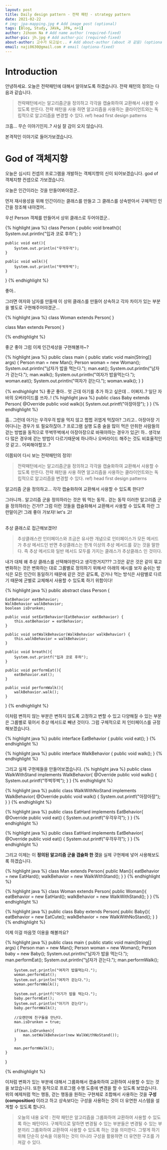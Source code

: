 ```yaml
---
layout: post
title: Daily design pattern - 전략 패턴 - strategy pattern
date: 2021-02-22
# img: jpa-mapping.jpg # Add image post (optional)
tags: [Blog, Study, JAVA, JPA, n+1]
author: Jihoon Na # Add name author (required-fixed)
author-pic: jh.jpg # Add author-pic (required-fixed)
about-author: 고수가 되고싶ㄷ.. # Add about-author (about 과 같음) (optional-fixed)
email: naji0630@gmail.com # email (optiona-fixed)
---
```


# Introduction
안녕하세요. 오늘은 전략패턴에 대해서 알아보도록 하겠습니다. 전략 패턴의 정의는 다음과 같습니다.
> 전략패턴에서는 알고리즘군을 정의하고 각각을 캡슐화하여 교환해서 사용할 수 있도록 만든다. 전략 패턴을 사용
> 하면 알고리즘을 사용하는 클라이언트와는 독립적으로 알고리즘을 변경할 수 있다. ref) head first design patterns

크흠... 무슨 이야기인지..? 사실 잘 감이 오지 않습니다. 

본격적인 이야기로 들어가보겠습니다.

# God of 객체지향

오늘은 심시티 컨셉의 프로그램을 개발하는 객체지향의 신이 되어보겠습니다. god of 객체지향 컨셉으로 가보겠습니다.

오늘은 인간이라는 것을 만들어봐야겠군.. 

먼저 재사용성을 위해 인간이라는 클래스를 만들고 그 클래스를 상속받아서 구체적인 인간을 창조해 내야겠어..

우선 Person 객체를 만들어서 상위 클래스로 두어야겠군..

{% highlight java %}
class Person {
    public void breath(){
        System.out.println("입과 코로 후하");
    }

    public void eat(){
        System.out.println("우걱우걱");
    }

    public void walk(){
        System.out.println("뚜벅뚜벅");
    }
}
{% endhighlight %}

좋아..

그러면 여자와 남자를 만들때 이 상위 클래스를 만들어 상속하고 각자 차이가 있는 부분을 별도로 구현해주어야겠군...

{% highlight java %}
class Woman extends Person{
}

class Man extends Person{
}

{% endhighlight %}

좋군 좋아 그럼 이제 인간세상을 구현해볼까~?

{% highlight java %}
public class main {
    public static void main(String[] args) {
        Person man = new Man();
        Person woman = new Woman();
        System.out.println("남자가 밥을 먹는다.");
        man.eat();
        System.out.println("남자가 걷는다.");
        man.walk();
        System.out.println("여자가 밥을먹는다.");
        woman.eat();
        System.out.println("여자가 걷는다.");
        woman.walk();
    }
}

{% endhighlight %}
좋군 좋아.. 엇 근데 아기를 추가 하고 싶은데 .. 어쩌지..?
일단 자바의 오버라이드를 쓰자..!
{% highlight java %}
public class Baby extends Person{
    @Override
    public void walk(){
        System.out.printf("아장아장");
    }
}
{% endhighlight %}

흠.. 그런데 아기는 우걱우걱 밥을 먹지 않고 쩝쩝 귀엽게 먹잖아?
그리고.. 아장아장 기어다니는 경우가 또 필요하잖아..? 
프로그램 실행 도중 술을 많이 먹은 만취한 사람들의 걷는 방법을 동적으로 뚜벅뚜벅에서 아장아장으로 바꿔야하는 경우가 있군!
하.. 생각보다 많은 경우에 걷는 방법이 다르기때문에 하나하나 오버라이드 해주는 것도 비효율적인 것 같고.. 어찌해야할꼬..?

이쯤되어 다시 보는 전략패턴의 정의!

> 전략패턴에서는 알고리즘군을 정의하고 각각을 캡슐화하여 교환해서 사용할 수 있도록 만든다. 전략 패턴을 사용
> 하면 알고리즘을 사용하는 클라이언트와는 독립적으로 알고리즘을 변경할 수 있다. ref) head first design patterns

알고리즘 군을 정의하고... 각각 캡슐화하여 교환해서 사용할 수 있도록 한다!?

그러니까.. 알고리즘 군을 정의하라는 것은 뭐 먹는 동작.. 걷는 동작 이러한 알고리즘 군을 정의하라는 건가!?
그럼 이런 것들을 캡슐화해서 교환해서 사용할 수 있도록 하란 그런말이군! 그래 좋아 가보자! let's 고!

<br>
추상 클래스로 접근해보겠어!

> 추상클래스란 인터페이스와 조금은 유사한 개념으로 인터페이스가 모든 메서드가 추상 메서드인 반면 추상클래스는 한개 이상의 추상 메서드를 갖는 것을 말한다. 즉 추상 메서드와
> 일반 메서드 모두를 가지는 클래스가 추상클래스 인 것이다.

내가 대체 왜 추상 클래스를 선택해야한다고 생각한거지??? 그것은 같은 것은 같이 묶고 변화하는 것은 변화하는 대로 그룹별로 정의하기 위해서!
아래의 예시를 보자 숨쉬는 방식은 모든 인간이 동일하기 때문에 같은 것은 같도록, 걷거나 먹는 방식은 사람별로 다르기 때문에 군별로 교체해서 사용할 수 있도록 하기 위함이다!

{% highlight java %}
public abstract class Person {

    EatBehavior eatBehavior;
    WalkBehavior walkBehavior;
    boolean isDrunken;

    public void setEatBehavior(EatBehavior eatBehavior) {
        this.eatBehavior = eatBehavior;
    }

    public void setWalkBehavior(WalkBehavior walkBehavior) {
        this.walkBehavior = walkBehavior;
    }

    public void breath(){
        System.out.printf("입과 코로 후하");
    }
    
    public void performEat(){
        eatBehavior.eat();
    }
    
    public void performWalk(){
        walkBehavior.walk();
    }
}
{% endhighlight %}

이처럼 변하지 않는 부분은 변하지 않도록 고정하고 변할 수 있고 다양해질 수 있는 부분은 그룹별로 묶어서 추상 메서드로 빼낸 것이다.
그럼 구체적으로 저 인터페이스를 규정해보겠습니다.

{% highlight java %}
public interface EatBehavior {
    public void eat();
}
{% endhighlight %}

{% highlight java %}
public interface WalkBehavior {
    public void walk();
}
{% endhighlight %}

그리고 실제 구현체들을 만들어보겠습니다.
{% highlight java %}
public class WalkWithStand implements WalkBehavior{
    @Override
    public void walk() {
        System.out.printf("뚜벅뚜벅");
    }
}
{% endhighlight %}

{% highlight java %}
public class WalkWithNoStand implements WalkBehavior{
    @Override
    public void walk() {
         System.out.printf("아장아장");
    }
}
{% endhighlight %}

{% highlight java %}
public class EatHard implements EatBehavior{
    @Override
    public void eat() {
        System.out.printf("우걱우걱");
    }
}
{% endhighlight %}

{% highlight java %}
public class EatHard implements EatBehavior{
    @Override
    public void eat() {
         System.out.printf("우걱우걱");
    }
}
{% endhighlight %}

그리고 이제는 이 **정의된 알고리즘 군을 갭슐화 한 것**을 실제 구현체에 넣어 사용해보도록 하겠습니다.

{% highlight java %}
class Man extends Person{
    public Man(){
         eatBehavior = new EatHard();
        walkBehavior = new WalkWithStand();
    }
}
{% endhighlight %}


{% highlight java %}
class Woman extends Person{
    public Woman(){
        eatBehavior = new EatHard();
        walkBehavior = new WalkWithStand();
    }
}
{% endhighlight %}

{% highlight java %}
public class Baby extends Person{
    public Baby(){
        eatBehavior = new EatCute();
        walkBehavior = new WalkWithNoStand();
    }
}
{% endhighlight %}

이제 이걸 마음껏 이용을 해볼까요?

{% highlight java %}
public class main {
    public static void main(String[] args) {
        Person man = new Man();
        Person woman = new Woman();
        Person baby = new Baby();
        System.out.println("남자가 밥을 먹는다.");
        man.performEat();
        System.out.println("남자가 걷는다.");
        man.performWalk();

        System.out.println("여자가 밥을먹는다.");
        woman.performEat();
        System.out.println("여자가 걷는다.");
        woman.performWalk();

        System.out.printf("아기가 밥을 먹는다.");
        baby.performEat();
        System.out.println("아기가 걷는다");
        baby.performWalk();

        //오랜만에 친구들을 만난다.
        man.isDrunken = true;

        if(man.isDrunken){
            man.setWalkBehavior(new WalkWithNoStand());
        }

        man.performWalk();
    }
}

{% endhighlight %}

이처럼 변화가 있는 부분에 대해서 그룹화해서 캡슐화하여 교환하여 사용할 수 있는 것을 보았습니다.
또한 동적으로 프로그램 수행 도중에 변경을 할 수 있도록 보았습니다. 위의 예제처럼 먹는 행동, 걷는 행동을
원하는 구현체로 조합해서 사용하는 것을 **구성(composition)** 이라고 하고 상속보다는 구성을 사용하는 것이 더 
유연한 시스템을 설계할 수 있도록 합니다.

>오늘의 내용 요약 : 전략 패턴은 알고리즘을 그룹화하여 교환하여 사용할 수 있도록 하는 패턴이다.
> 구체적으로 말하면 변경될 수 있는 부분들은 변경될 수 있는 부분끼리 그룹화하여 교환하여 사용할 수 있도록 하는 것을 의미한다.
> 그렇게 하기위해 단순히 상속을 이용하는 것이 아니라 구성을 활용하면 더 유연한 구조를 가져갈 수 있다.
